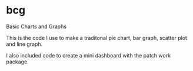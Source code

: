 # bcg
Basic Charts and Graphs

This is the code I use to make a traditonal pie chart, bar graph, scatter plot and line graph.

I also included code to create a mini dashboard with the patch work package.
